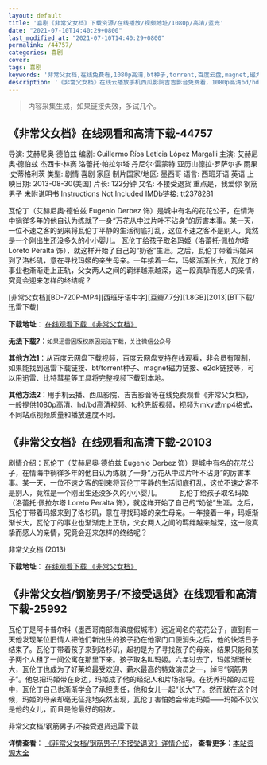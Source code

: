 ```yaml
---
layout: default
title: '喜剧《非常父女档》下载资源/在线播放/视频地址/1080p/高清/蓝光'
date: "2021-07-10T14:40:29+0800"
last_modified_at: "2021-07-10T14:40:29+0800"
permalink: /44757/
categories: 喜剧
cover:
tags: 喜剧
keywords: '非常父女档,在线免费看,1080p高清,bt种子,torrent,百度云盘,magnet,磁力链,迅雷下载资源'
description: '《非常父女档》在线云播放手机西瓜影院吉吉影音免费看，1080p高清bd/hd未删减完整版和tc抢先枪版，mkv/mp4格式，附带bt/torrent种子、magnet/磁力链、百度云盘、网盘资源迅雷下载链接'
---
```


>内容采集生成，如果链接失效，多试几个。


## 《非常父女档》在线观看和高清下载-44757

导演: 艾赫尼奥·德伯兹 编剧: Guillermo Ríos Leticia López Margalli 主演: 艾赫尼奥·德伯兹 杰西卡·林赛 洛蕾托·帕拉尔塔 丹尼尔·雷蒙特 亚历山德拉·罗萨尔多 雨果·史蒂格利茨 类型: 剧情 喜剧 家庭 制片国家/地区: 墨西哥 语言: 西班牙语 英语 上映日期: 2013-08-30(美国) 片长: 122分钟 又名: 不接受退货 重点是，我爱你 钢筋男子 未附说明书 Instructions Not Included IMDb链接: tt2378281

瓦伦丁（艾赫尼奥·德伯兹 Eugenio Derbez 饰）是城中有名的花花公子，在情海中徜徉多年的他自认为练就了一身“万花从中过片叶不沾身”的厉害本事。某一天，一位不速之客的到来将瓦伦丁平静的生活彻底打乱，这位不速之客不是别人，竟然是一个刚出生还没多久的小小婴儿。 瓦伦丁给孩子取名玛姬（洛蕾托·佩拉尔塔 Loreto Peralta 饰），就这样开始了自己的“奶爸”生涯。之后，瓦伦丁带着玛姬来到了洛杉矶，意在寻找玛姬的亲生母亲。一年接着一年，玛姬渐渐长大，瓦伦丁的事业也渐渐走上正轨，父女两人之间的羁绊越来越深，这一段真挚而感人的亲情，究竟会迎来怎样的终结呢？


[非常父女档][BD-720P-MP4][西班牙语中字][豆瓣7.7分][1.8GB][2013][BT下载/迅雷下载]

**下载地址**： [在线观看下载 《非常父女档》](https://www.btdx8.com/torrent/no_se_aceptan_devoluciones_2013.html) 


**无法下载?**：`如果迅雷因版权原因无法下载，关注微信公众号 `

**其他方法1**：从百度云网盘下载视频，百度云网盘支持在线观看，非会员有限制，如果能找到迅雷下载链接、bt/torrent种子、magnet磁力链接、e2dk链接等，可以用迅雷、比特彗星等工具将完整视频下载到本地。

**其他方法2**：用手机云播、西瓜影院、吉吉影音等在线免费观看《非常父女档》，一般提供1080p高清、hd/bd高清视频、tc抢先版视频，视频为mkv或mp4格式，不同站点视频质量和播放速度不同。


## 《非常父女档》在线观看和高清下载-20103

剧情介绍：瓦伦丁（艾赫尼奥·德伯兹 Eugenio Derbez 饰）是城中有名的花花公子，在情海中徜徉多年的他自认为练就了一身“万花从中过片叶不沾身”的厉害本事。某一天，一位不速之客的到来将瓦伦丁平静的生活彻底打乱，这位不速之客不是别人，竟然是一个刚出生还没多久的小小婴儿。  　　瓦伦丁给孩子取名玛姬（洛蕾托·佩拉尔塔 Loreto Peralta 饰），就这样开始了自己的“奶爸”生涯。之后，瓦伦丁带着玛姬来到了洛杉矶，意在寻找玛姬的亲生母亲。一年接着一年，玛姬渐渐长大，瓦伦丁的事业也渐渐走上正轨，父女两人之间的羁绊越来越深，这一段真挚而感人的亲情，究竟会迎来怎样的终结呢？


非常父女档 (2013)

**下载地址**： [在线观看下载 《非常父女档》](https://www.btbtdy.me/btdy/dy2015.html) 


## 《非常父女档/钢筋男子/不接受退货》在线观看和高清下载-25992

瓦伦丁是阿卡普尔科（墨西哥南部海滨度假城市）远近闻名的花花公子，直到有一天他发现某位旧情人把他们新出生的孩子扔在他家门口便消失之后，他的快活日子结束了。瓦伦丁带着孩子来到洛杉矶，起初是为了寻找孩子的母亲，结果只能和孩子两个人租了一间公寓在那里下来。孩子取名叫玛姬。六年过去了，玛姬渐渐长大，瓦伦丁也成为了好莱坞最受欢迎、薪水最高的特效演员之一，绰号&ldquo;钢筋男子”。他总把玛姬带在身边，玛姬成了他的经纪人和片场指导。在抚养玛姬的过程中，瓦伦丁自己也渐渐学会了承担责任，他和女儿一起&ldquo;长大”了。然而就在这个时候，玛姬的母亲却毫无征兆地突然出现，瓦伦丁害怕她会带走玛姬&mdash;—玛姬不仅仅是他的女儿，而且是他最好的朋友。</span>


非常父女档/钢筋男子/不接受退货迅雷下载

**详情查看**： [《非常父女档/钢筋男子/不接受退货》详情介绍](/movie/25992/)， **查看更多**：[本站资源大全](/movie/t/all/)

